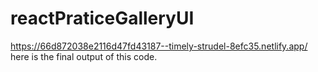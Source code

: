 # reactPraticeGalleryUI
https://66d872038e2116d47fd43187--timely-strudel-8efc35.netlify.app/ here is the final output of this code.
